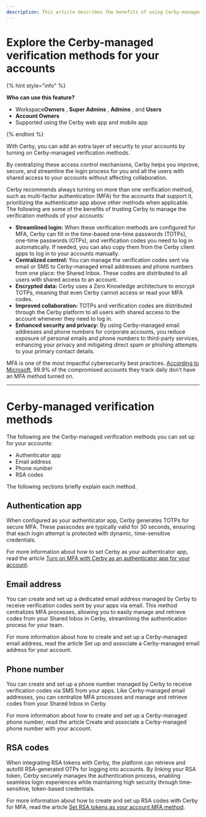 ```yaml
---
description: This article describes the benefits of using Cerby-managed verification methods to enhance the security of your accounts.
---
```


# Explore the Cerby-managed verification methods for your accounts

{% hint style="info" %}


**Who can use this feature?**

  * Workspace**Owners** , **Super Admins** , **Admins** , and **Users**
  * **Account Owners**
  * Supported using the Cerby web app and mobile app


{% endhint %}

With Cerby, you can add an extra layer of security to your accounts by turning on Cerby-managed verification methods.

By centralizing these access control mechanisms, Cerby helps you improve, secure, and streamline the login process for you and all the users with shared access to your accounts without affecting collaboration.

Cerby recommends always turning on more than one verification method, such as multi-factor authentication (MFA) for the accounts that support it, prioritizing the authenticator app above other methods when applicable. The following are some of the benefits of trusting Cerby to manage the verification methods of your accounts:

  * **Streamlined login:** When these verification methods are configured for MFA, Cerby can fill in the time-based one-time passwords (TOTPs), one-time passwords (OTPs), and verification codes you need to log in automatically. If needed, you can also copy them from the Cerby client apps to log in to your accounts manually.
  * **Centralized control:** You can manage the verification codes sent via email or SMS to Cerby-managed email addresses and phone numbers from one place: the Shared Inbox. These codes are distributed to all users with shared access to an account.
  * **Encrypted data:** Cerby uses a Zero Knowledge architecture to encrypt TOTPs, meaning that even Cerby cannot access or read your MFA codes.
  * **Improved collaboration:** TOTPs and verification codes are distributed through the Cerby platform to all users with shared access to the account whenever they need to log in.
  * **Enhanced security and privacy:** By using Cerby-managed email addresses and phone numbers for corporate accounts, you reduce exposure of personal emails and phone numbers to third-party services, enhancing your privacy and mitigating direct spam or phishing attempts to your primary contact details.

MFA is one of the most impactful cybersecurity best practices. [According to Microsoft](https://www.windowscentral.com/microsoft-999-people-get-hacked-one-ridiculous-reason), 99.9% of the compromised accounts they track daily don’t have an MFA method turned on.

* * *

# Cerby-managed verification methods

The following are the Cerby-managed verification methods you can set up for your accounts:

  * Authenticator app
  * Email address
  * Phone number
  * RSA codes

The following sections briefly explain each method.

## Authentication app

When configured as your authenticator app, Cerby generates TOTPs for secure MFA. These passcodes are typically valid for 30 seconds, ensuring that each login attempt is protected with dynamic, time-sensitive credentials.

For more information about how to set Cerby as your authenticator app, read the article [Turn on MFA with Cerby as an authenticator app for your account](https://help.cerby.com/en/articles/8429534-turn-on-mfa-with-cerby-as-an-authenticator-app-for-your-account).

## Email address

You can create and set up a dedicated email address managed by Cerby to receive verification codes sent by your apps via email. This method centralizes MFA processes, allowing you to easily manage and retrieve codes from your Shared Inbox in Cerby, streamlining the authentication process for your team.

For more information about how to create and set up a Cerby-managed email address, read the article Set up and associate a Cerby-managed email address for your account.

## Phone number

You can create and set up a phone number managed by Cerby to receive verification codes via SMS from your apps. Like Cerby-managed email addresses, you can centralize MFA processes and manage and retrieve codes from your Shared Inbox in Cerby.

For more information about how to create and set up a Cerby-managed phone number, read the article Create and associate a Cerby-managed phone number with your account.

## RSA codes

When integrating RSA tokens with Cerby, the platform can retrieve and autofill RSA-generated OTPs for logging into accounts. By linking your RSA token, Cerby securely manages the authentication process, enabling seamless login experiences while maintaining high security through time-sensitive, token-based credentials.

For more information about how to create and set up RSA codes with Cerby for MFA, read the article [Set RSA tokens as your account MFA method](https://help.cerby.com/en/articles/10858212-set-rsa-tokens-as-your-account-mfa-method).

